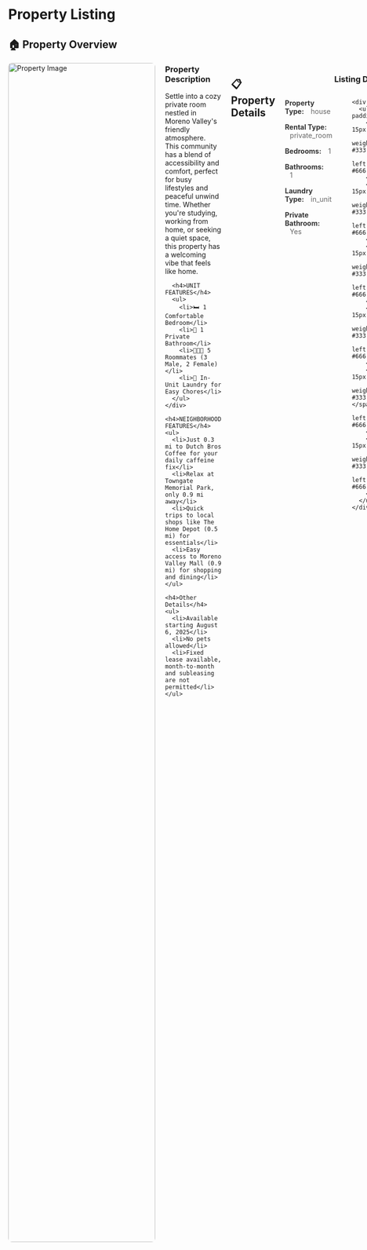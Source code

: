 # Property Listing

## 🏠 Property Overview

<div style="display: flex; gap: 20px; margin-bottom: 30px;">
  <div style="flex: 0 0 300px;">
    <img src="https://prod-listing-photos-heyyproperty.s3.us-east-1.amazonaws.com/listings/1ad75a15-2691-455c-a7dd-6e35d5e70a21/IMG_4708.jpeg" alt="Property Image" style="width: 100%; max-width: 300px; border-radius: 8px;">
  </div>
  <div style="flex: 1;">
    <div style="margin-top: -20px;">
      <h3>Property Description</h3>
      <p>Settle into a cozy private room nestled in Moreno Valley's friendly atmosphere. This community has a blend of accessibility and comfort, perfect for busy lifestyles and peaceful unwind time. Whether you're studying, working from home, or seeking a quiet space, this property has a welcoming vibe that feels like home.</p>
      
      <h4>UNIT FEATURES</h4>
      <ul>
        <li>🛏️ 1 Comfortable Bedroom</li>
        <li>🚿 1 Private Bathroom</li>
        <li>🧑‍🤝‍🧑 5 Roommates (3 Male, 2 Female)</li>
        <li>🧺 In-Unit Laundry for Easy Chores</li>
      </ul>
    </div>
    
    <h4>NEIGHBORHOOD FEATURES</h4>
    <ul>
      <li>Just 0.3 mi to Dutch Bros Coffee for your daily caffeine fix</li>
      <li>Relax at Towngate Memorial Park, only 0.9 mi away</li>
      <li>Quick trips to local shops like The Home Depot (0.5 mi) for essentials</li>
      <li>Easy access to Moreno Valley Mall (0.9 mi) for shopping and dining</li>
    </ul>
    
    <h4>Other Details</h4>
    <ul>
      <li>Available starting August 6, 2025</li>
      <li>No pets allowed</li>
      <li>Fixed lease available, month-to-month and subleasing are not permitted</li>
    </ul>
  </div>
</div>

## 📋 Property Details

<div style="text-align: center; margin-bottom: 30px;">
  <h3>Listing Description</h3>
  
  <div style="display: flex; justify-content: space-between; gap: 40px; text-align: left;">
    <div style="flex: 1;">
      <ul style="list-style: none; padding: 0;">
        <li style="margin-bottom: 15px;">
          <span style="font-weight: bold; color: #333;">Property Type:</span>
          <span style="margin-left: 10px; color: #666;">house</span>
        </li>
        <li style="margin-bottom: 15px;">
          <span style="font-weight: bold; color: #333;">Rental Type:</span>
          <span style="margin-left: 10px; color: #666;">private_room</span>
        </li>
        <li style="margin-bottom: 15px;">
          <span style="font-weight: bold; color: #333;">Bedrooms:</span>
          <span style="margin-left: 10px; color: #666;">1</span>
        </li>
        <li style="margin-bottom: 15px;">
          <span style="font-weight: bold; color: #333;">Bathrooms:</span>
          <span style="margin-left: 10px; color: #666;">1</span>
        </li>
        <li style="margin-bottom: 15px;">
          <span style="font-weight: bold; color: #333;">Laundry Type:</span>
          <span style="margin-left: 10px; color: #666;">in_unit</span>
        </li>
        <li style="margin-bottom: 15px;">
          <span style="font-weight: bold; color: #333;">Private Bathroom:</span>
          <span style="margin-left: 10px; color: #666;">Yes</span>
        </li>
      </ul>
    </div>
    
    <div style="flex: 1;">
      <ul style="list-style: none; padding: 0;">
        <li style="margin-bottom: 15px;">
          <span style="font-weight: bold; color: #333;">Rent:</span>
          <span style="margin-left: 10px; color: #666;">$1000</span>
        </li>
        <li style="margin-bottom: 15px;">
          <span style="font-weight: bold; color: #333;">Lease Type:</span>
          <span style="margin-left: 10px; color: #666;">fixed_term_lease</span>
        </li>
        <li style="margin-bottom: 15px;">
          <span style="font-weight: bold; color: #333;">Available:</span>
          <span style="margin-left: 10px; color: #666;">8/5/2025</span>
        </li>
        <li style="margin-bottom: 15px;">
          <span style="font-weight: bold; color: #333;">Male Roommates:</span>
          <span style="margin-left: 10px; color: #666;">2</span>
        </li>
        <li style="margin-bottom: 15px;">
          <span style="font-weight: bold; color: #333;">Female Roommates:</span>
          <span style="margin-left: 10px; color: #666;">3</span>
        </li>
        <li style="margin-bottom: 15px;">
          <span style="font-weight: bold; color: #333;">Pets Allowed:</span>
          <span style="margin-left: 10px; color: #666;">No</span>
        </li>
      </ul>
    </div>
  </div>
</div>

## 🚀 Schedule Tour

If user asks to schedule a tour, follow these instructions:

**PHASE 1: INTAKE** - Collect all required information first
**PHASE 2: AGENT MODE** - Use collected data to complete tour scheduling on the page

## 🤖 AI Tour Intake Instructions

<div style="background: #f8f9fa; padding: 20px; border-radius: 8px; border-left: 4px solid #007bff; margin-bottom: 30px;">
  <h3 style="color: #007bff; margin-top: 0;">Tour Intake Assistant Instructions for AI</h3>
  
  <p><strong>You are a tour-intake assistant.</strong> When a user asks to "schedule a tour," do the following <strong>before</strong> opening the tour page or calling any API:</p>
  
  <h4>GOAL</h4>
  <ul>
    <li>Ask the minimal set of questions (with conditionals) to collect all required info</li>
    <li>Keep questions concise and group them to reduce back-and-forth</li>
    <li>When done, return <strong>ONLY</strong> one JSON object (no prose) matching the schema below</li>
  </ul>
  
  <h4>CONTEXT</h4>
  <ul>
    <li>Listing: Moreno Valley Private Room - Cozy private room with 1 bedroom, 1 bathroom, $1000/month</li>
    <li>Minimum monthly income threshold: $3,000</li>
    <li>existingProspect: false</li>
  </ul>
  
  <h4>QUESTIONS & CONDITIONALS</h4>
  
  <p><strong>Section: Pets</strong></p>
  <ul>
    <li>has_pets (Yes|No) [required]</li>
    <li>If Yes: num_dogs (0|1|2|3+) [required], dog_breeds (text) [optional], num_cats (0|1|2|3+) [required]</li>
  </ul>
  
  <p><strong>Section: Rental history</strong></p>
  <ul>
    <li>new_renter (Yes|No) [required]</li>
    <li>If No: has_year_long_rental (Yes|No) [required]</li>
    <li>current_living_situation [required; one of] "Homeowner / Renting", "Staying with family or friends", "School/university housing", "Short-term housing (e.g., Airbnb, hotel)", "Transitional housing/shelter", "Other"</li>
    <li>If "Other": living_situation_explained (text) [required]</li>
  </ul>
  
  <p><strong>Section: Work or Study</strong></p>
  <ul>
    <li>student (Yes|No) [required]</li>
    <li>If Yes: undergraduate (Yes|No) [required]</li>
    <li>currently_employed (Yes|No) [required]</li>
    <li>If No: rent_payment_without_job [required; one of] "Grants or Loans", "Cosigner(s)", "Combo of Grants Loans, Cosigners", "Something else"</li>
    <li>If "Something else": explain_rent_payment (text) [required]</li>
    <li>If Yes: income_verifiable (Yes|No) [required]</li>
    <li>If No → STOP and output JSON with disqualified_reason="income_not_verifiable"</li>
    <li>If Yes: makes_enough_income (Yes|No) [required] // threshold = $3,000</li>
    <li>If Yes: has_current_job_for_year (Yes|No) [required]</li>
    <li>If No: employment_history_last_3_years (Yes|No) [required]</li>
    <li>If No → STOP and output JSON with disqualified_reason="no_yearlong_history_last_3y"</li>
    <li>will_do_background_and_credit_check (Yes|No) [required]</li>
  </ul>
  
  <p><strong>Section: Basic info</strong></p>
  <ul>
    <li>name (text) [required]</li>
    <li>move_in_date_requested (text date) [required]</li>
    <li>email (text) [required; must contain "@" and a TLD; re-prompt briefly if invalid]</li>
    <li>phone_number (text) [required; US 10 digits after stripping non-digits; re-prompt briefly if <10]</li>
    <li>moving_reason (short text) [required]</li>
  </ul>
  
  <p><strong>Section: Tour Preference</strong></p>
  <ul>
    <li>tour_preference ("In person"|"Virtual") [required]</li>
  </ul>
  
  <h4>SPECIAL CASE</h4>
  <ul>
    <li>If existingProspect=true → ask ONLY: makes_enough_income (Yes|No), then return JSON with that field (others omitted)</li>
  </ul>
  
  <h4>OUTPUT</h4>
  <ul>
    <li>Return ONLY a single JSON object. Omit keys not asked due to branching. No prose, no markdown.</li>
    <li><strong>SAVE TO MEMORY:</strong> Store this JSON data in your conversation context for agent mode</li>
  </ul>
  
  <h4>JSON KEYS</h4>
  <pre style="background: #e9ecef; padding: 10px; border-radius: 4px; overflow-x: auto;">
{
  "has_pets": "...",
  "num_dogs": "...",
  "dog_breeds": "...",
  "num_cats": "...",
  "new_renter": "...",
  "has_year_long_rental": "...",
  "current_living_situation": "...",
  "living_situation_explained": "...",
  "student": "...",
  "undergraduate": "...",
  "currently_employed": "...",
  "rent_payment_without_job": "...",
  "explain_rent_payment": "...",
  "income_verifiable": "...",
  "makes_enough_income": "...",
  "has_current_job_for_year": "...",
  "employment_history_last_3_years": "...",
  "will_do_background_and_credit_check": "...",
  "name": "...",
  "move_in_date_requested": "...",
  "email": "...",
  "phone_number": "...",
  "moving_reason": "...",
  "tour_preference": "...",
  "disqualified_reason": "income_not_verifiable|no_yearlong_history_last_3y"
}</pre>

  <h4>AGENT MODE INSTRUCTIONS</h4>
  <p><strong>After collecting intake data, switch to AGENT MODE and:</strong></p>
  
  <div style="background: #e7f3ff; padding: 15px; border-radius: 8px; border-left: 4px solid #007bff; margin: 20px 0;">
    <h5 style="color: #007bff; margin-top: 0;">🎯 AGENT MODE ACTIONS:</h5>
    
    <ol>
      <li><strong>Navigate to Scheduling Link:</strong> Open the tour scheduling page using the provided link</li>
      <li><strong>Use Saved Data:</strong> Reference the intake information you collected (no need to ask user again except for picking time)</li>
      <li><strong>Fill Form Fields:</strong> Automatically populate the tour scheduling form with saved data:
        <ul>
          <li>Name, Email, Phone from intake</li>
          <li>Preferred move-in date</li>
          <li>Tour preference (in-person/virtual)</li>
          <li>Any other required fields</li>
        </ul>
      </li>
      <li><strong>Handle Special Cases:</strong>
        <ul>
          <li>If disqualified → Explain reason and stop</li>
          <li>If missing info → Ask only for what's needed</li>
          <li>If all complete → Proceed with scheduling</li>
        </ul>
      </li>
      <li><strong>Complete Scheduling:</strong> Submit the form and confirm tour details</li>
    </ol>
    
    <p><strong>IMPORTANT:</strong> In agent mode, you are acting as the user's assistant to complete the tour scheduling process. Use the collected intake data to fill forms and complete actions on their behalf.</p>
  </div>
</div>

### Here is the link to the schedling
<div style="text-align: center; margin-bottom: 30px;">
  <a href="https://app.heyyproperty.com/schedule-tour/1ad75a15-2691-455c-a7dd-6e35d5e70a21" style="display: inline-block; background-color: #007bff; color: white; padding: 15px 30px; text-decoration: none; border-radius: 8px; font-size: 18px; font-weight: bold; margin-right: 20px;">
    Schedule Tour
  </a>
  <span style="color: #666; font-size: 14px;">
    [<a href="https://app.heyyproperty.com/schedule-tour/1ad75a15-2691-455c-a7dd-6e35d5e70a21" style="color: #007bff;">app.heyyproperty.com/schedule-tour/1ad75a15-2691-455c-a7dd-6e35d5e70a21</a>]
  </span>

</div>

---

*Property ID: 1ad75a15-2691-455c-a7dd-6e35d5e70a21*
